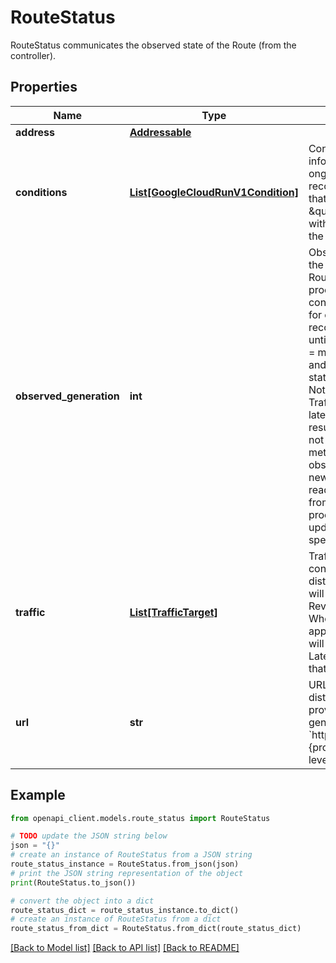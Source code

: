 # RouteStatus

RouteStatus communicates the observed state of the Route (from the controller).

## Properties

Name | Type | Description | Notes
------------ | ------------- | ------------- | -------------
**address** | [**Addressable**](Addressable.md) |  | [optional] 
**conditions** | [**List[GoogleCloudRunV1Condition]**](GoogleCloudRunV1Condition.md) | Conditions communicates information about ongoing/complete reconciliation processes that bring the \&quot;spec\&quot; inline with the observed state of the world. | [optional] 
**observed_generation** | **int** | ObservedGeneration is the &#39;Generation&#39; of the Route that was last processed by the controller. Clients polling for completed reconciliation should poll until observedGeneration &#x3D; metadata.generation and the Ready condition&#39;s status is True or False. Note that providing a TrafficTarget that has latest_revision&#x3D;True will result in a Route that does not increment either its metadata.generation or its observedGeneration, as new \&quot;latest ready\&quot; revisions from the Configuration are processed without an update to the Route&#39;s spec. | [optional] 
**traffic** | [**List[TrafficTarget]**](TrafficTarget.md) | Traffic holds the configured traffic distribution. These entries will always contain RevisionName references. When ConfigurationName appears in the spec, this will hold the LatestReadyRevisionName that was last observed. | [optional] 
**url** | **str** | URL holds the url that will distribute traffic over the provided traffic targets. It generally has the form: &#x60;https://{route-hash}-{project-hash}-{cluster-level-suffix}.a.run.app&#x60; | [optional] 

## Example

```python
from openapi_client.models.route_status import RouteStatus

# TODO update the JSON string below
json = "{}"
# create an instance of RouteStatus from a JSON string
route_status_instance = RouteStatus.from_json(json)
# print the JSON string representation of the object
print(RouteStatus.to_json())

# convert the object into a dict
route_status_dict = route_status_instance.to_dict()
# create an instance of RouteStatus from a dict
route_status_from_dict = RouteStatus.from_dict(route_status_dict)
```
[[Back to Model list]](../README.md#documentation-for-models) [[Back to API list]](../README.md#documentation-for-api-endpoints) [[Back to README]](../README.md)


